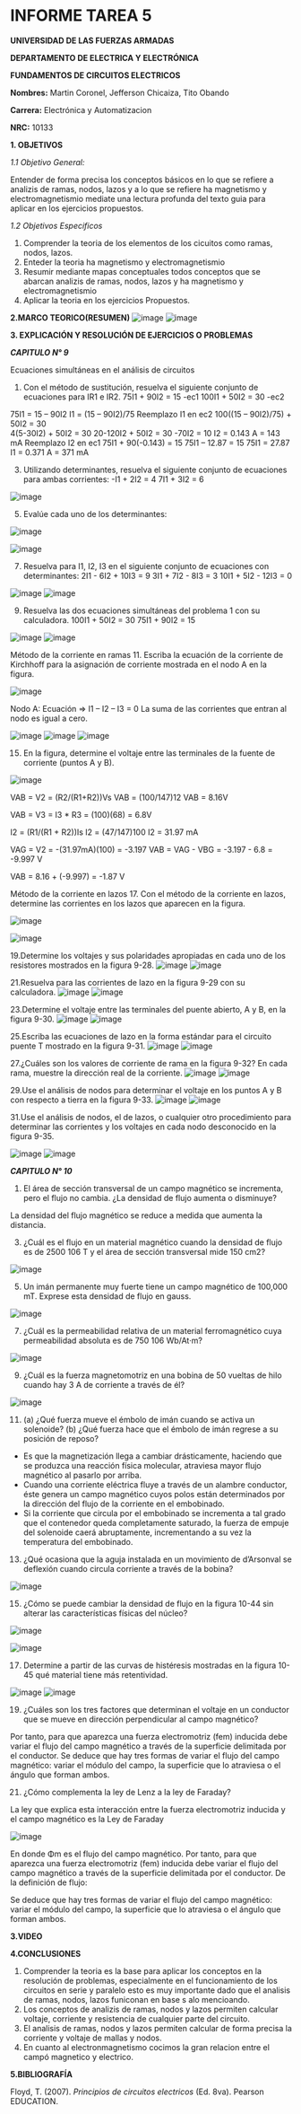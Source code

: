 # INFORME TAREA 5

**UNIVERSIDAD DE LAS FUERZAS ARMADAS**

**DEPARTAMENTO DE ELECTRICA Y ELECTRÓNICA**

**FUNDAMENTOS DE CIRCUITOS ELECTRICOS**

**Nombres:** Martin Coronel, Jefferson Chicaiza, Tito Obando 

**Carrera:** Electrónica y Automatizacion 

**NRC:** 10133

**1. OBJETIVOS**

*1.1 Objetivo General:* 

Entender de forma precisa los conceptos básicos en lo que se refiere a analizis de ramas, nodos, lazos y a lo que se refiere ha magnetismo y electromagnetismio mediate una lectura profunda del texto guia para aplicar en los ejercicios  propuestos.  

*1.2 Objetivos Especificos*

1. Comprender la teoria de los elementos de los cicuitos como ramas, nodos, lazos.
2. Enteder la teoria ha magnetismo y electromagnetismio 
3. Resumir mediante mapas conceptuales todos conceptos que se abarcan analizis de ramas, nodos, lazos y ha magnetismo y electromagnetismio
4. Aplicar la teoria en los ejercicios Propuestos.

**2.MARCO TEORICO(RESUMEN)**
![image](https://user-images.githubusercontent.com/94098157/148387188-139bce09-fa48-4330-9d3f-1312c43ffdd1.png)
![image](https://user-images.githubusercontent.com/94098157/148387232-a60e940e-54dd-4347-af88-c2d4e3744973.png)

**3. EXPLICACIÓN Y RESOLUCIÓN DE EJERCICIOS O PROBLEMAS**

***CAPITULO N° 9***

Ecuaciones simultáneas en el análisis de circuitos
1. Con el método de sustitución, resuelva el siguiente conjunto de ecuaciones para IR1 e IR2.
75I1 + 90I2 = 15  -ec1
100I1 + 50I2 = 30  -ec2

75I1 = 15 – 90I2
I1 = (15 – 90I2)/75
Reemplazo I1 en ec2
100((15 – 90I2)/75) + 50I2 = 30  
4(5-30I2) + 50I2 = 30
20-120I2 + 50I2 = 30
-70I2 = 10
I2 = 0.143 A = 143 mA
Reemplazo I2 en ec1
75I1 + 90(-0.143) = 15
75I1 – 12.87 = 15
75I1 = 27.87
I1 = 0.371 A = 371 mA  


3. Utilizando determinantes, resuelva el siguiente conjunto de ecuaciones para ambas corrientes:
-I1 + 2I2 = 4
7I1 + 3I2 = 6

![image](https://user-images.githubusercontent.com/94182617/148566845-80dfd32b-3b0b-4d3b-a84f-9e2ad6a3ab8b.png)

5. Evalúe cada uno de los determinantes:

![image](https://user-images.githubusercontent.com/94182617/148566983-dc2be276-66ce-438e-971e-f2da15fa54ae.png)

![image](https://user-images.githubusercontent.com/94182617/148567056-c53ba447-5eb6-4133-ac9d-a0ce16a82c4a.png)

7. Resuelva para I1, I2, I3 en el siguiente conjunto de ecuaciones con determinantes:
2I1 - 6I2 + 10I3 = 9
3I1 + 7I2 - 8I3 = 3
10I1 + 5I2 - 12I3 = 0

![image](https://user-images.githubusercontent.com/94182617/148567310-58f0e341-58ed-4454-b137-152a71a535b3.png)
![image](https://user-images.githubusercontent.com/94182617/148567350-04e76ff5-0fc9-479d-af04-82ba394605a3.png)

9. Resuelva las dos ecuaciones simultáneas del problema 1 con su calculadora.
100I1 + 50I2 = 30
75I1 + 90I2 = 15

![image](https://user-images.githubusercontent.com/94182617/148567441-b631c6a2-c9a7-4953-8f29-1f444a877275.png)
![image](https://user-images.githubusercontent.com/94182617/148567451-64330395-636c-4dfe-8462-b2c5449bbc05.png)

Método de la corriente en ramas
11. Escriba la ecuación de la corriente de Kirchhoff para la asignación de corriente mostrada en el nodo A en la figura.

![image](https://user-images.githubusercontent.com/94182617/148567506-1a36ce0e-5265-4f52-bd1d-c7f18b50bb2b.png)

Nodo A:
Ecuación => I1 – I2 – I3 = 0
La suma de las corrientes que entran al nodo es igual a cero.

![image](https://user-images.githubusercontent.com/94182617/148567891-178d2984-edb7-4ab1-9fcd-b938a8629e7c.png)
![image](https://user-images.githubusercontent.com/94182617/148567939-a09e2f10-822f-4b4e-958c-c5cfc9f7af0c.png)
![image](https://user-images.githubusercontent.com/94182617/148567977-8ec04728-fa6e-4f2c-9690-b04921c0b2a9.png)

15. En la figura, determine el voltaje entre las terminales de la fuente de corriente (puntos A y B).

![image](https://user-images.githubusercontent.com/94182617/148568019-f5835273-4d3e-4f22-8f31-64c1f55ed6f8.png)

VAB = V2 = (R2/(R1+R2))Vs
VAB = (100/147)12
VAB = 8.16V

VAB = V3 = I3 * R3 = (100)(68) = 6.8V

I2 = (R1/(R1 + R2))Is
I2 = (47/147)100
I2 = 31.97 mA

VAG = V2 = -(31.97mA)(100) = -3.197
VAB = VAG - VBG = -3.197 - 6.8 = -9.997 V

VAB = 8.16 + (-9.997) = -1.87 V

Método de la corriente en lazos
17. Con el método de la corriente en lazos, determine las corrientes en los lazos que aparecen en la figura.

![image](https://user-images.githubusercontent.com/94182617/148569239-ceaa8c0f-7335-41de-8fc7-673f4875a7aa.png)

![image](https://user-images.githubusercontent.com/94182617/148569343-e0a14da1-b467-4016-aecd-b626fddd3cc3.png)


19.Determine los voltajes y sus polaridades apropiadas en cada uno de los resistores mostrados en la figura
9-28.
![image](https://user-images.githubusercontent.com/94098157/148310211-4c193690-612a-4e1f-8189-b94621f178c0.png)
![image](https://user-images.githubusercontent.com/94098157/148310249-466fe389-eeeb-460a-b64e-74f3ff671dd4.png)

21.Resuelva para las corrientes de lazo en la figura 9-29 con su calculadora.
![image](https://user-images.githubusercontent.com/94098157/148313700-f92f7914-954c-4180-b961-54cb977ff5e7.png)
![image](https://user-images.githubusercontent.com/94098157/148313745-b7c5b087-a16a-4e0f-945d-403ba902cbff.png)

23.Determine el voltaje entre las terminales del puente abierto, A y B, en la figura 9-30.
![image](https://user-images.githubusercontent.com/94098157/148315831-42439fe9-7496-4779-9f7f-735b9bb21f3e.png)
![image](https://user-images.githubusercontent.com/94098157/148317286-fd5e7eea-a8f8-45da-853c-8e284d649197.png)

25.Escriba las ecuaciones de lazo en la forma estándar para el circuito puente T mostrado en la figura 9-31.
![image](https://user-images.githubusercontent.com/94098157/148318449-d34ee840-cd19-48ee-9291-127c8a718653.png)
![image](https://user-images.githubusercontent.com/94098157/148319855-d9d9401a-abe3-409b-a4cb-d8e11b8b5afb.png)

27.¿Cuáles son los valores de corriente de rama en la figura 9-32? En cada rama, muestre la dirección real
de la corriente.
![image](https://user-images.githubusercontent.com/94098157/148320593-0e125181-325c-41bf-8c7e-93e5d30ef72e.png)
![image](https://user-images.githubusercontent.com/94098157/148320769-52416ec3-7291-4125-8ebe-94198563724b.png)

29.Use el análisis de nodos para determinar el voltaje en los puntos A y B con respecto a tierra en la figura
9-33.
![image](https://user-images.githubusercontent.com/94098157/148384826-cb1cba00-b6f3-4cca-ad0f-7e538107be85.png)
![image](https://user-images.githubusercontent.com/94098157/148384881-d70d4441-7d5c-4acd-951c-6a8ad1e62dfe.png)

31.Use el análisis de nodos, el de lazos, o cualquier otro procedimiento para determinar las corrientes y
los voltajes en cada nodo desconocido en la figura 9-35.

![image](https://user-images.githubusercontent.com/94098157/148552650-bdef12a7-2f12-4b99-ad03-eb121a2ed3ad.png)
![image](https://user-images.githubusercontent.com/94098157/148555620-6c723055-0211-49d5-89ce-6fdbd9291480.png)

***CAPITULO N° 10***

1. El área de sección transversal de un campo magnético se incrementa, pero el flujo no cambia. ¿La densidad de flujo aumenta o disminuye?

La densidad del flujo magnético se reduce a medida que aumenta la distancia.

3. ¿Cuál es el flujo en un material magnético cuando la densidad de flujo es de 2500   106 T y el área de sección transversal mide 150 cm2?

![image](https://user-images.githubusercontent.com/84757114/148374433-0d389575-b594-408d-9ce7-7301c149d4e6.png)

5. Un imán permanente muy fuerte tiene un campo magnético de 100,000 mT. Exprese esta densidad de flujo en gauss. 

![image](https://user-images.githubusercontent.com/84757114/148374486-aad4f53c-ae66-4a8d-9098-b874250652af.png)

7. ¿Cuál es la permeabilidad relativa de un material ferromagnético cuya permeabilidad absoluta es de 750   106 Wb/At·m?

![image](https://user-images.githubusercontent.com/84757114/148374547-b51ad481-8759-4ff3-8061-b33f12e2f6e7.png)

9. ¿Cuál es la fuerza magnetomotriz en una bobina de 50 vueltas de hilo cuando hay 3 A de corriente a través de él?

![image](https://user-images.githubusercontent.com/84757114/148374577-1967c34f-2b03-4b05-9725-57f8769a0321.png)

11. (a) ¿Qué fuerza mueve el émbolo de imán cuando se activa un solenoide? (b) ¿Qué fuerza hace que el émbolo de imán regrese a su posición de reposo?

* Es que la magnetización llega a cambiar drásticamente, haciendo que se produzca una reacción física molecular, atraviesa mayor flujo magnético al pasarlo por arriba.
* Cuando una corriente eléctrica fluye a través de un alambre conductor, éste genera un campo magnético cuyos polos están determinados por la dirección del flujo de la corriente en el embobinado.
* Si la corriente que circula por el embobinado se incrementa a tal grado que el contenedor queda completamente saturado, la fuerza de empuje del solenoide caerá abruptamente, incrementando a su vez la temperatura del embobinado.

13. ¿Qué ocasiona que la aguja instalada en un movimiento de d’Arsonval se deflexión cuando circula corriente a través de la bobina?

![image](https://user-images.githubusercontent.com/84757114/148374664-3bbfda2e-1ca5-4c19-8668-a25f893830f4.png)

15. ¿Cómo se puede cambiar la densidad de flujo en la figura 10-44 sin alterar las características físicas del núcleo?

![image](https://user-images.githubusercontent.com/84757114/148374729-b68b1aaa-2aa0-4d28-8b72-0c26895f3271.png)

![image](https://user-images.githubusercontent.com/84757114/148374774-daec3a15-bcb3-4d7f-b3d2-5ea60ff4ed49.png)


17. Determine a partir de las curvas de histéresis mostradas en la figura 10-45 qué material tiene más retentividad.

![image](https://user-images.githubusercontent.com/84757114/148374851-60d54f1a-2c88-4bdf-81bb-611cdb709f52.png)
![image](https://user-images.githubusercontent.com/84757114/148374869-7ba82b36-3bad-4f36-b047-53b402a3fd88.png)

19. ¿Cuáles son los tres factores que determinan el voltaje en un conductor que se mueve en dirección perpendicular al campo magnético?

Por tanto, para que aparezca una fuerza electromotriz (fem) inducida debe variar el flujo del campo magnético a través de la superficie delimitada por el conductor.
Se deduce que hay tres formas de variar el flujo del campo magnético: variar el módulo del campo, la superficie que lo atraviesa o el ángulo que forman ambos.

21. ¿Cómo complementa la ley de Lenz a la ley de Faraday?

La ley que explica esta interacción entre la fuerza electromotriz inducida y el campo magnético es la Ley de Faraday
   
![image](https://user-images.githubusercontent.com/84757114/148376343-64b0225c-3272-43f4-bfe0-175046d69ead.png)

En donde Φm es el flujo del campo magnético. Por tanto, para que aparezca una fuerza electromotriz (fem) inducida debe variar el flujo del campo magnético a través de la superficie delimitada por el conductor. De la definición de flujo:

Se deduce que hay tres formas de variar el flujo del campo magnético: variar el módulo del campo, la superficie que lo atraviesa o el ángulo que forman ambos.

**3.VIDEO**

**4.CONCLUSIONES**

1. Comprender la teoria es la base para aplicar los conceptos en la resolución de problemas, especialmente en el funcionamiento de los circuitos en serie y paralelo esto es muy importante dado que el analisis de ramas, nodos, lazos funiconan en base s alo mencioando. 
2. Los conceptos de analizis de ramas, nodos y lazos permiten calcular voltaje, corriente y resistencia de cualquier parte del circuito.
3. El analisis de ramas, nodos y lazos permiten calcular de forma precisa la corriente y voltaje de mallas y nodos.
4. En cuanto al electronmagnetismo cocimos la gran relacion entre el campó magnetico y electrico. 

**5.BIBLIOGRAFÍA**

Floyd, T. (2007). *Principios de circuitos electricos* (Ed. 8va). Pearson EDUCATION.
